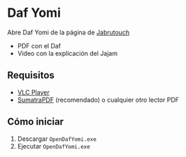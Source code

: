 # Daf Yomi

Abre Daf Yomi de la página de [Jabrutouch](https://www.jabrutouch.com/estudia)
- PDF con el Daf
- Video con la explicación del Jajam

## Requisitos

- [VLC Player](https://www.videolan.org/vlc/download-windows.html)
- [SumatraPDF](https://www.sumatrapdfreader.org/download-free-pdf-viewer.html) (recomendado) o cualquier otro lector PDF

## Cómo iniciar

1. Descargar `OpenDafYomi.exe`
2. Ejecutar `OpenDafYomi.exe`